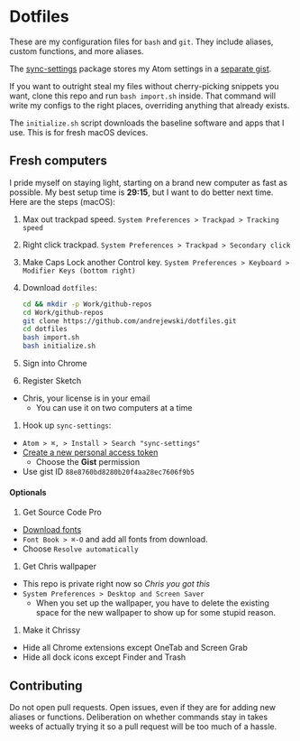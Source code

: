 # Dotfiles

These are my configuration files for `bash` and `git`.
They include aliases, custom functions, and more aliases.

The [sync-settings](https://atom.io/packages/sync-settings) package stores my Atom settings in a [separate gist](https://gist.github.com/andrejewski/88e8760bd8280b20f4aa28ec7606f9b5).

If you want to outright steal my files without cherry-picking snippets you want,
clone this repo and run `bash import.sh` inside. That command will write my
configs to the right places, overriding anything that already exists.

The `initialize.sh` script downloads the baseline software and apps
that I use. This is for fresh macOS devices.

## Fresh computers

I pride myself on staying light, starting on a brand new computer as
fast as possible. My best setup time is **29:15**, but I want to do better next
time. Here are the steps (macOS):

1. Max out trackpad speed. `System Preferences > Trackpad > Tracking speed`
1. Right click trackpad. `System Preferences > Trackpad > Secondary click`
1. Make Caps Lock another Control key. `System Preferences > Keyboard > Modifier Keys (bottom right)`
1. Download `dotfiles`:

    ```sh
    cd && mkdir -p Work/github-repos
    cd Work/github-repos
    git clone https://github.com/andrejewski/dotfiles.git
    cd dotfiles
    bash import.sh
    bash initialize.sh
    ```

1. Sign into Chrome
1. Register Sketch
  - Chris, your license is in your email
    - You can use it on two computers at a time
1. Hook up `sync-settings`:
  - `Atom > ⌘, > Install > Search "sync-settings"`
  - [Create a new personal access token](https://github.com/settings/tokens/new)
    - Choose the **Gist** permission
  - Use gist ID `88e8760bd8280b20f4aa28ec7606f9b5`

#### Optionals

1. Get Source Code Pro
  - [Download fonts](https://github.com/adobe-fonts/source-code-pro/releases/latest)
  - `Font Book > ⌘-O` and add all fonts from download.
  - Choose `Resolve automatically`
1. Get Chris wallpaper
  - This repo is private right now so *Chris you got this*
  - `System Preferences > Desktop and Screen Saver`
    - When you set up the wallpaper, you have to delete the existing space
      for the new wallpaper to show up for some stupid reason.
1. Make it Chrissy
  - Hide all Chrome extensions except OneTab and Screen Grab
  - Hide all dock icons except Finder and Trash

## Contributing

Do not open pull requests. Open issues, even if they are for adding new aliases
or functions. Deliberation on whether commands stay in takes weeks of actually
trying it so a pull request will be too much of a hassle.
